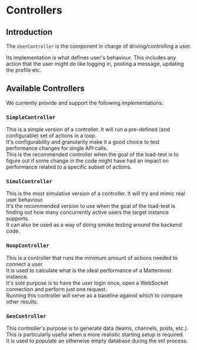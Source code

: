 # Controllers

## Introduction

The `UserController` is the component in charge of driving/controlling a user.

Its implementation is what defines user's behaviour. This includes any
action that the user might do like logging in, posting a message, updating the
profile etc.

## Available Controllers

We currently provide and support the following implementations:

### `SimpleController`

This is a simple version of a controller. It will run a pre-defined (and
configurable) set of actions in a loop.  
It's configurability and granularity make it a good choice to test performance
changes for single API calls.  
This is the recommended controller when the goal of the load-test is to figure
out if some change in the code might have had an impact on performance related
to a specific subset of actions.  

### `SimulController`

This is the most simulative version of a controller. It will try and mimic real
user behaviour.  
It's the recommended version to use when the goal of the
load-test is finding out how many concurrently active users the target instance
supports.  
It can also be used as a way of doing smoke testing around the backend code.  

### `NoopController`

This is a controller that runs the minimum amount of actions needed to connect a user.  
It is used to calculate what is the ideal performance of a Mattermost instance.  
It's sole purpose is to have the user login once, open a WebSocket connection and perform just one request.  
Running this controller will serve as a baseline against which to compare other results.  

### `GenController`

This controller's purpose is to generate data (teams, channels, posts, etc.).  
This is particularly useful when a more realistic starting setup is required.  
It is used to populate an otherwise empty database during the init process.  
